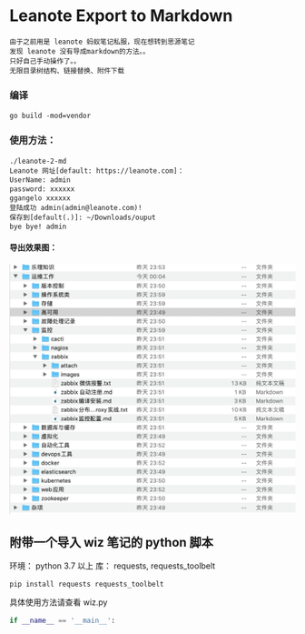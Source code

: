 # Leanote Export to Markdown

```
由于之前用是 leanote 蚂蚁笔记私服，现在想转到思源笔记
发现 leanote 没有导成markdown的方法。。
只好自己手动操作了。。
无限目录树结构、链接替换、附件下载
```

### 编译

```shell script
go build -mod=vendor
```

### 使用方法：

```
./leanote-2-md
Leanote 网址[default: https://leanote.com]：
UserName: admin
password: xxxxxx
ggangelo xxxxxx
登陆成功 admin(admin@leanote.com)!
保存到[default(.)]: ~/Downloads/ouput
bye bye! admin
```

#### 导出效果图：

![](./1.png)

## 附带一个导入 wiz 笔记的 python 脚本

环境： python 3.7 以上
库： requests, requests_toolbelt

```
pip install requests requests_toolbelt
```

具体使用方法请查看 wiz.py

```python
if __name__ == '__main__':
```
